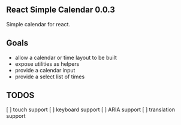 ## React Simple Calendar 0.0.3

Simple calendar for react.

## Goals

- allow a calendar or time layout to be built
- expose utilities as helpers
- provide a calendar input
- provide a select list of times

## TODOS

[ ] touch support
[ ] keyboard support
[ ] ARIA support
[ ] translation support